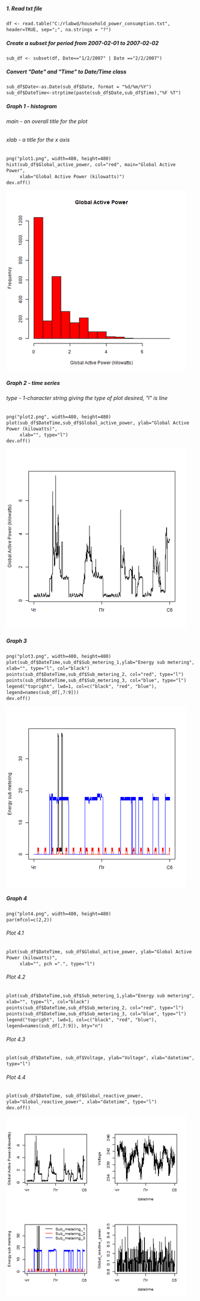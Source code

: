 ##### 1. Read txt file
```
df <- read.table("C:/rlabwd/household_power_consumption.txt", header=TRUE, sep=";", na.strings = "?")
```
##### Create a subset for period from 2007-02-01 to 2007-02-02
```
sub_df <- subset(df, Date=="1/2/2007" | Date =="2/2/2007")
```
##### Convert "Date" and "Time" to Date/Time class
```
sub_df$Date<-as.Date(sub_df$Date, format = "%d/%m/%Y")
sub_df$DateTime<-strptime(paste(sub_df$Date,sub_df$Time),"%F %T")
```

##### Graph 1 - histogram
###### main - an overall title for the plot
###### xlab - a title for the x axis
```
png("plot1.png", width=480, height=480)
hist(sub_df$Global_active_power, col="red", main="Global Active Power", 
     xlab="Global Active Power (kilowatts)")
dev.off()
```
![Plot](https://github.com/DariaVynohradova/R_Studio_KNU/blob/master/plot1.png)

##### Graph 2 - time series
###### type - 1-character string giving the type of plot desired, "l" is line
```
png("plot2.png", width=480, height=480)
plot(sub_df$DateTime,sub_df$Global_active_power, ylab="Global Active Power (kilowatts)", 
     xlab="", type="l")
dev.off()
```
![Plot](https://github.com/DariaVynohradova/R_Studio_KNU/blob/master/plot2.png)

##### Graph 3
```
png("plot3.png", width=480, height=480)
plot(sub_df$DateTime,sub_df$Sub_metering_1,ylab="Energy sub metering", xlab="", type="l", col="black")
points(sub_df$DateTime,sub_df$Sub_metering_2, col="red", type="l")
points(sub_df$DateTime,sub_df$Sub_metering_3, col="blue", type="l")
legend("topright", lwd=1, col=c("black", "red", "blue"), legend=names(sub_df[,7:9]))
dev.off()
```
![Plot](https://github.com/DariaVynohradova/R_Studio_KNU/blob/master/plot3.png)

##### Graph 4
```
png("plot4.png", width=480, height=480)
par(mfcol=c(2,2))
```
###### Plot 4.1
```
plot(sub_df$DateTime, sub_df$Global_active_power, ylab="Global Active Power (kilowatts)", 
     xlab="", pch =".", type="l")
```
###### Plot 4.2
```
plot(sub_df$DateTime,sub_df$Sub_metering_1,ylab="Energy sub metering", xlab="", type="l", col="black")
points(sub_df$DateTime,sub_df$Sub_metering_2, col="red", type="l")
points(sub_df$DateTime,sub_df$Sub_metering_3, col="blue", type="l")
legend("topright", lwd=1, col=c("black", "red", "blue"), legend=names(sub_df[,7:9]), bty="n")
```
###### Plot 4.3
```
plot(sub_df$DateTime, sub_df$Voltage, ylab="Voltage", xlab="datetime", type="l")
```
###### Plot 4.4
```
plot(sub_df$DateTime, sub_df$Global_reactive_power, ylab="Global_reactive_power", xlab="datetime", type="l")
dev.off()
```
![Plot](https://github.com/DariaVynohradova/R_Studio_KNU/blob/master/plot4.png)
